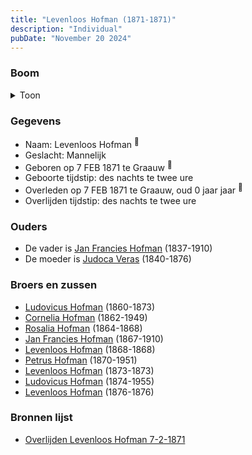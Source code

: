 ```yaml
---
title: "Levenloos Hofman (1871-1871)"
description: "Individual"
pubDate: "November 20 2024"
---
```


### Boom
<details><summary>Toon</summary>

![test](https://www.plantuml.com/plantuml/svg/ZP9HQy8m4CVVyoaEVTZs8BHMxHGHvsWtPOWmjrT9crE3QI99EYdYTr_KJcN2vbF2tVz_z-Fk-iPIRVDC4BFYSaqrpI2XwMgXLIxPin9AWzLK6fT2QScICuIKwrJWyO_PsXQGOPQWDiUGiQXHsMADvA9gAgWni2K0C52QePukURgIQ4otcr4kUpq8o8wGEvWSMXboT5H6L4Bi45AE1bxLFAEo0jJ0qFEye0bGZOAu6GzSwUsSes0xw7OIcXIpH5ahiDC3_n56JsFt126yQ4hppONKh78XPbIoMQgLCOboI7kF3-_H1Fosx_ruTYUYdAcKmYTgQiueeKE91r4G1N-W3CTJnz7muFxXPfGMZ3xsz67hYgJRsI1ZN2wShEv170sShkKVe687vGTG5Nonj0KAeJOER4VAkTLgfOAKzET0wNG1bwetskIdtHj-eHHA_Tw3qy1fY__l8on1G__c6LnRtAdqKJ9tkjy0)
</details>

### Gegevens
- Naam: Levenloos Hofman <sup><a href="../s00416/" style="text-decoration:none" title="Overlijden Levenloos Hofman 7-2-1871">:link:</a></sup>
- Geslacht: Mannelijk
- Geboren op 7 FEB 1871 te Graauw <sup><a href="../s00416/" style="text-decoration:none" title="Overlijden Levenloos Hofman 7-2-1871">:link:</a></sup>
- Geboorte tijdstip: des nachts te twee ure
- Overleden op 7 FEB 1871 te Graauw, oud 0 jaar jaar <sup><a href="../s00416/" style="text-decoration:none" title="Overlijden Levenloos Hofman 7-2-1871">:link:</a></sup>
- Overlijden tijdstip: des nachts te twee ure

### Ouders
- De vader is [Jan Francies Hofman](../i00035/) (1837-1910)
- De moeder is [Judoca Veras](../i00037/) (1840-1876)

### Broers en zussen
- [Ludovicus Hofman](../i00243/) (1860-1873)
- [Cornelia Hofman](../i00244/) (1862-1949)
- [Rosalia Hofman](../i00245/) (1864-1868)
- [Jan Francies Hofman](../i00246/) (1867-1910)
- [Levenloos Hofman](../i00247/) (1868-1868)
- [Petrus Hofman](../i00248/) (1870-1951)
- [Levenloos Hofman](../i00250/) (1873-1873)
- [Ludovicus Hofman](../i00251/) (1874-1955)
- [Levenloos Hofman](../i00252/) (1876-1876)

### Bronnen lijst
- [Overlijden Levenloos Hofman 7-2-1871](../s00416/)